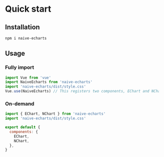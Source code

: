 # Quick start

## Installation

```bash
npm i naive-echarts
```

## Usage

### Fully import

```js
import Vue from 'vue'
import NaiveEcharts from 'naive-echarts'
import 'naive-echarts/dist/style.css'
Vue.use(NaiveEcharts) // This registers two components, EChart and NChart
```

### On-demand

```js
import { EChart, NChart } from 'naive-echarts'
import 'naive-echarts/dist/style.css'

export default {
  components: {
    EChart,
    NChart,
  },
}
```

